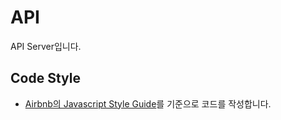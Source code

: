 # API

API Server입니다.

## Code Style

* [Airbnb의 Javascript Style Guide](https://github.com/airbnb/javascript)를 기준으로 코드를 작성합니다.
